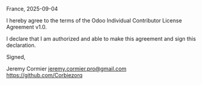 France, 2025-09-04

I hereby agree to the terms of the Odoo Individual Contributor License
Agreement v1.0.

I declare that I am authorized and able to make this agreement and sign this
declaration.

Signed,

Jeremy Cormier jeremy.cormier.pro@gmail.com https://github.com/Corbiezorq
